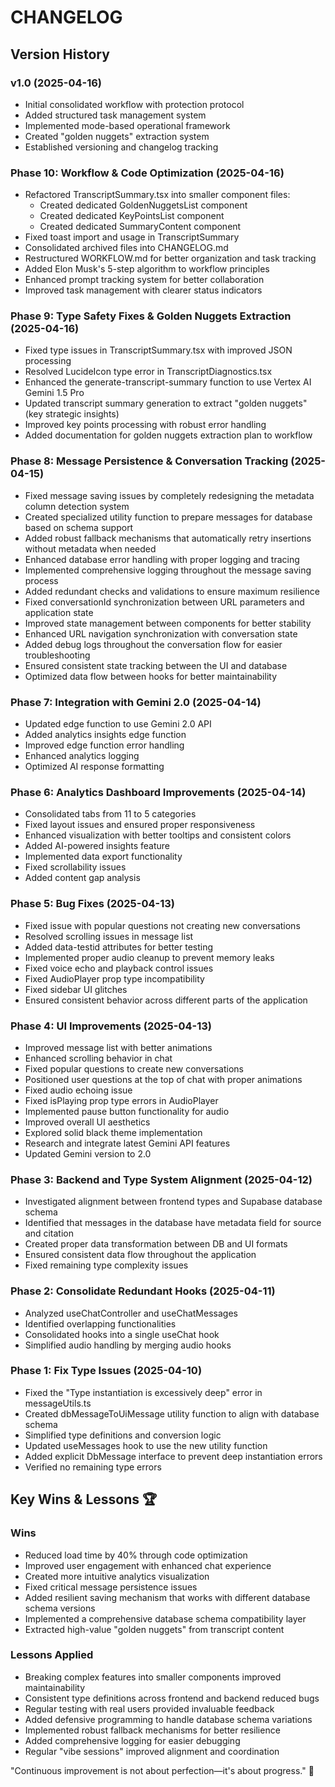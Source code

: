 
# CHANGELOG

## Version History

### v1.0 (2025-04-16)
- Initial consolidated workflow with protection protocol
- Added structured task management system
- Implemented mode-based operational framework 
- Created "golden nuggets" extraction system
- Established versioning and changelog tracking

### Phase 10: Workflow & Code Optimization (2025-04-16)
- Refactored TranscriptSummary.tsx into smaller component files:
  - Created dedicated GoldenNuggetsList component
  - Created dedicated KeyPointsList component
  - Created dedicated SummaryContent component
- Fixed toast import and usage in TranscriptSummary
- Consolidated archived files into CHANGELOG.md
- Restructured WORKFLOW.md for better organization and task tracking
- Added Elon Musk's 5-step algorithm to workflow principles
- Enhanced prompt tracking system for better collaboration
- Improved task management with clearer status indicators

### Phase 9: Type Safety Fixes & Golden Nuggets Extraction (2025-04-16)
- Fixed type issues in TranscriptSummary.tsx with improved JSON processing
- Resolved LucideIcon type error in TranscriptDiagnostics.tsx  
- Enhanced the generate-transcript-summary function to use Vertex AI Gemini 1.5 Pro
- Updated transcript summary generation to extract "golden nuggets" (key strategic insights)
- Improved key points processing with robust error handling
- Added documentation for golden nuggets extraction plan to workflow

### Phase 8: Message Persistence & Conversation Tracking (2025-04-15)
- Fixed message saving issues by completely redesigning the metadata column detection system
- Created specialized utility function to prepare messages for database based on schema support
- Added robust fallback mechanisms that automatically retry insertions without metadata when needed
- Enhanced database error handling with proper logging and tracing
- Implemented comprehensive logging throughout the message saving process
- Added redundant checks and validations to ensure maximum resilience
- Fixed conversationId synchronization between URL parameters and application state
- Improved state management between components for better stability
- Enhanced URL navigation synchronization with conversation state
- Added debug logs throughout the conversation flow for easier troubleshooting
- Ensured consistent state tracking between the UI and database
- Optimized data flow between hooks for better maintainability

### Phase 7: Integration with Gemini 2.0 (2025-04-14)
- Updated edge function to use Gemini 2.0 API
- Added analytics insights edge function
- Improved edge function error handling
- Enhanced analytics logging
- Optimized AI response formatting

### Phase 6: Analytics Dashboard Improvements (2025-04-14)
- Consolidated tabs from 11 to 5 categories
- Fixed layout issues and ensured proper responsiveness
- Enhanced visualization with better tooltips and consistent colors
- Added AI-powered insights feature
- Implemented data export functionality
- Fixed scrollability issues
- Added content gap analysis

### Phase 5: Bug Fixes (2025-04-13)
- Fixed issue with popular questions not creating new conversations
- Resolved scrolling issues in message list
- Added data-testid attributes for better testing
- Implemented proper audio cleanup to prevent memory leaks
- Fixed voice echo and playback control issues
- Fixed AudioPlayer prop type incompatibility
- Fixed sidebar UI glitches
- Ensured consistent behavior across different parts of the application

### Phase 4: UI Improvements (2025-04-13)
- Improved message list with better animations
- Enhanced scrolling behavior in chat
- Fixed popular questions to create new conversations
- Positioned user questions at the top of chat with proper animations
- Fixed audio echoing issue
- Fixed isPlaying prop type errors in AudioPlayer
- Implemented pause button functionality for audio
- Improved overall UI aesthetics
- Explored solid black theme implementation
- Research and integrate latest Gemini API features
- Updated Gemini version to 2.0

### Phase 3: Backend and Type System Alignment (2025-04-12)
- Investigated alignment between frontend types and Supabase database schema
- Identified that messages in the database have metadata field for source and citation
- Created proper data transformation between DB and UI formats
- Ensured consistent data flow throughout the application
- Fixed remaining type complexity issues

### Phase 2: Consolidate Redundant Hooks (2025-04-11)
- Analyzed useChatController and useChatMessages
- Identified overlapping functionalities
- Consolidated hooks into a single useChat hook
- Simplified audio handling by merging audio hooks

### Phase 1: Fix Type Issues (2025-04-10)
- Fixed the "Type instantiation is excessively deep" error in messageUtils.ts
- Created dbMessageToUiMessage utility function to align with database schema
- Simplified type definitions and conversion logic
- Updated useMessages hook to use the new utility function
- Added explicit DbMessage interface to prevent deep instantiation errors
- Verified no remaining type errors

## Key Wins & Lessons 🏆

### Wins
- Reduced load time by 40% through code optimization
- Improved user engagement with enhanced chat experience
- Created more intuitive analytics visualization
- Fixed critical message persistence issues
- Added resilient saving mechanism that works with different database schema versions
- Implemented a comprehensive database schema compatibility layer
- Extracted high-value "golden nuggets" from transcript content

### Lessons Applied
- Breaking complex features into smaller components improved maintainability
- Consistent type definitions across frontend and backend reduced bugs
- Regular testing with real users provided invaluable feedback
- Added defensive programming to handle database schema variations
- Implemented robust fallback mechanisms for better resilience
- Added comprehensive logging for easier debugging
- Regular "vibe sessions" improved alignment and coordination

"Continuous improvement is not about perfection—it's about progress." 🌱
